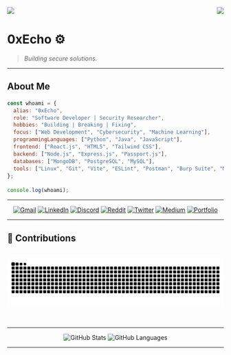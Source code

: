 <img align="right" src="https://visitor-badge.laobi.icu/badge?page_id=0xEcho.0xEcho" />
<img src='https://mir-s3-cdn-cf.behance.net/project_modules/source/fe5895176249761.64c16c9007ab2.gif'>

# 0xEcho ⚙️

> *Building secure solutions.*

---

## About Me

~~~js       
const whoami = {
  alias: "0xEcho",
  role: "Software Developer | Security Researcher",
  hobbies: "Building | Breaking | Fixing",
  focus: ["Web Development", "Cybersecurity", "Machine Learning"],
  programmingLanguages: ["Python", "Java", "JavaScript"],
  frontend: ["React.js", "HTML5", "Tailwind CSS"],
  backend: ["Node.js", "Express.js", "Passport.js"],
  databases: ["MongoDB", "PostgreSQL", "MySQL"],
  tools: ["Linux", "Git", "Vite", "ESLint", "Postman", "Burp Suite", "Metasploit"]
};

console.log(whoami);


~~~

---





<div align="center">

[![Gmail](https://img.shields.io/badge/Gmail-333333?style=for-the-badge&logo=gmail&logoColor=red)]()
[![LinkedIn](https://img.shields.io/badge/LinkedIn-0077B5?style=for-the-badge&logo=linkedin&logoColor=white)](https://www.linkedin.com/in/manoj-g-2444ab28a) 
[![Discord](https://img.shields.io/badge/Discord-7289DA?style=for-the-badge&logo=discord&logoColor=white)](https://discord.gg/wF9pEQDB)
[![Reddit](https://img.shields.io/badge/Reddit-FF4500?style=for-the-badge&logo=reddit&logoColor=white)](https://www.reddit.com/u/--iamroot/s/A9oYxKC6M4) 
[![Twitter](https://img.shields.io/badge/Twitter-1DA1F2?style=for-the-badge&logo=twitter&logoColor=white)](https://x.com/Itachi_xakep?t=jWA8AeGbAlOEuzPLiCDa6Q&s=09) 
[![Medium](https://img.shields.io/badge/Medium-12100E?style=for-the-badge&logo=medium&logoColor=white)](https://medium.com/@manoj.xakep)
[![Portfolio](https://img.shields.io/badge/Portfolio-FF5722?style=for-the-badge&logo=todoist&logoColor=white&color=%23BCD2EE)](https://manoj-80.github.io/Portfolio/)

</div>

---



## 🐍 Contributions

<div align="center">
  <br>
  <img alt="snake eating my contributions" src="https://raw.githubusercontent.com/MANOJ-80/MANOJ-80/output/github-contribution-grid-snake.svg" />
  <br/><br/><br/>
  <hr/>
    
<a>
  <img src="https://github-readme-stats.vercel.app/api?username=manoj-80&hide_rank=true&show_icons=true&bg_color=0d1117&text_color=ffffff&icon_color=79ff97&title_color=79ff97" alt="GitHub Stats">
</a>

<a>
  <img src="https://github-readme-stats.vercel.app/api/top-langs/?username=manoj-80&layout=compact&langs_count=8&size_weight=0.2&count_weight=2&exclude_repo=RL-lab,ADS-lab,DL-lab,TSP-using-GA&hide=html&bg_color=0d1117&text_color=ffffff&icon_color=79ff97&title_color=79ff97" alt="GitHub Languages">
</a>
</div>

---



